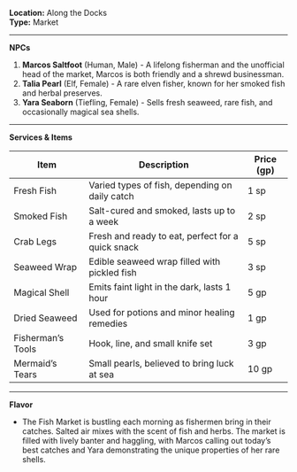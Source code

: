 **Location:** Along the Docks  
**Type:** Market

---

**NPCs**

1. **Marcos Saltfoot** (Human, Male) - A lifelong fisherman and the unofficial head of the market, Marcos is both friendly and a shrewd businessman.
2. **Talia Pearl** (Elf, Female) - A rare elven fisher, known for her smoked fish and herbal preserves.
3. **Yara Seaborn** (Tiefling, Female) - Sells fresh seaweed, rare fish, and occasionally magical sea shells.

---

**Services & Items**

|Item|Description|Price (gp)|
|---|---|---|
|Fresh Fish|Varied types of fish, depending on daily catch|1 sp|
|Smoked Fish|Salt-cured and smoked, lasts up to a week|2 sp|
|Crab Legs|Fresh and ready to eat, perfect for a quick snack|5 sp|
|Seaweed Wrap|Edible seaweed wrap filled with pickled fish|3 sp|
|Magical Shell|Emits faint light in the dark, lasts 1 hour|5 gp|
|Dried Seaweed|Used for potions and minor healing remedies|1 gp|
|Fisherman’s Tools|Hook, line, and small knife set|3 gp|
|Mermaid’s Tears|Small pearls, believed to bring luck at sea|10 gp|

---

**Flavor**

- The Fish Market is bustling each morning as fishermen bring in their catches. Salted air mixes with the scent of fish and herbs. The market is filled with lively banter and haggling, with Marcos calling out today’s best catches and Yara demonstrating the unique properties of her rare shells.